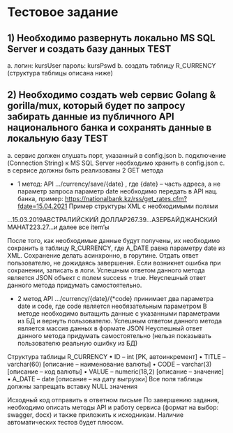 # Тестовое задание

## 1) Необходимо развернуть локально MS SQL Server и создать базу данных TEST
a. логин: kursUser пароль: kursPswd
b. создать таблицу R_CURRENCY (структура таблицы описана ниже)
## 2) Необходимо создать web сервис Golang & gorilla/mux, который будет по запросу забирать данные из публичного API национального банка и сохранять данные в локальную базу TEST
a. сервис должен слушать порт, указанный в config.json
b. подключение (Connection String) к MS SQL Server необходимо хранить в config.json
c. в сервисе должны быть реализованы 2 GET метода

- 1 метод: API .../currency/save/{date} , где {date} – часть адреса, а не параметр запроса
параметр date необходимо передать в API нац. банка, пример: https://nationalbank.kz/rss/get_rates.cfm?fdate=15.04.2021
Пример структуры XML с необходимыми полями

<rates>
​...
​<date>15.03.2019</date>
​<item>
​​<fullname>АВСТРАЛИЙСКИЙ ДОЛЛАР</fullname>
​​<title>AUD</title>
​​<description>267.39</description>
​​...
​</item>
​<item>
​​<fullname>АЗЕРБАЙДЖАНСКИЙ МАНАТ</fullname>
​​<title>AZN</title>
​​<description>223.27</description>
​​...
​</item>
​и далее все item’ы
</rates>

После того, как необходимые данные будут получены, их необходимо сохранить в таблицу R_CURRENCY, где A_DATE равна параметру date из XML. Сохранение делать асинхронно, в горутине. Отдать ответ пользователю, не дожидаясь завершения. Если возникнет ошибка при сохранении, записать в логи.
Успешным ответом данного метода является JSON объект с полем success = true.
Неуспешный ответ данного метода придумать самостоятельно.
- 2 метод API .../currency/{date}/{*code} принимает два параметра date и code, где code является необязательным параметром
В методе необходимо вытащить данные с указанными параметрами из БД и вернуть пользователю.
Успешным ответом данного метода является массив данных в формате JSON 
Неуспешный ответ данного метода придумать самостоятельно (нельзя показывать пользователю реальную ошибку из БД)
 
Структура таблицы R_CURRENCY
• ID – int                                 [PK, автоинкремент]
• TITLE  –  varchar(60)          [описание – наименование валюты]
• CODE  –  varchar(3)       [описание – код валюты]
• VALUE  –  numeric(18,2) [описание – значение]
• A_DATE  –  date                 [описание – на дату выгрузки]
Все поля таблицы должны запрещать вставку NULL значения
 
Исходный код отправить в ответном письме
По завершению задания, необходимо описать методы API и работу сервиса (формат на выбор: swagger, docx) и также приложить к исходникам.
Наличие автоматических тестов будет плюсом.
